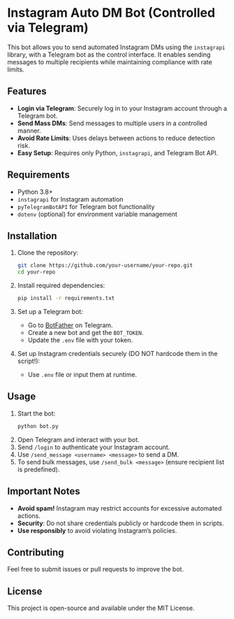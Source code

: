 # Instagram Auto DM Bot (Controlled via Telegram)

This bot allows you to send automated Instagram DMs using the `instagrapi` library, with a Telegram bot as the control interface. It enables sending messages to multiple recipients while maintaining compliance with rate limits.

## Features
- **Login via Telegram**: Securely log in to your Instagram account through a Telegram bot.
- **Send Mass DMs**: Send messages to multiple users in a controlled manner.
- **Avoid Rate Limits**: Uses delays between actions to reduce detection risk.
- **Easy Setup**: Requires only Python, `instagrapi`, and Telegram Bot API.

## Requirements
- Python 3.8+
- `instagrapi` for Instagram automation
- `pyTelegramBotAPI` for Telegram bot functionality
- `dotenv` (optional) for environment variable management

## Installation
1. Clone the repository:
   ```bash
   git clone https://github.com/your-username/your-repo.git
   cd your-repo
   ```
2. Install required dependencies:
   ```bash
   pip install -r requirements.txt
   ```
3. Set up a Telegram bot:
   - Go to [BotFather](https://t.me/BotFather) on Telegram.
   - Create a new bot and get the `BOT_TOKEN`.
   - Update the `.env` file with your token.

4. Set up Instagram credentials securely (DO NOT hardcode them in the script!):
   - Use `.env` file or input them at runtime.

## Usage
1. Start the bot:
   ```bash
   python bot.py
   ```
2. Open Telegram and interact with your bot.
3. Send `/login` to authenticate your Instagram account.
4. Use `/send_message <username> <message>` to send a DM.
5. To send bulk messages, use `/send_bulk <message>` (ensure recipient list is predefined).

## Important Notes
- **Avoid spam!** Instagram may restrict accounts for excessive automated actions.
- **Security**: Do not share credentials publicly or hardcode them in scripts.
- **Use responsibly** to avoid violating Instagram’s policies.

## Contributing
Feel free to submit issues or pull requests to improve the bot.

## License
This project is open-source and available under the MIT License.

